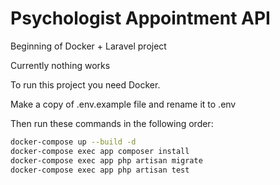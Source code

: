 # Psychologist Appointment API

Beginning of Docker + Laravel project

Currently nothing works

To run this project you need Docker.

Make a copy of .env.example file and rename it to .env

Then run these commands in the following order:

```bash
docker-compose up --build -d
docker-compose exec app composer install
docker-compose exec app php artisan migrate
docker-compose exec app php artisan test
```
